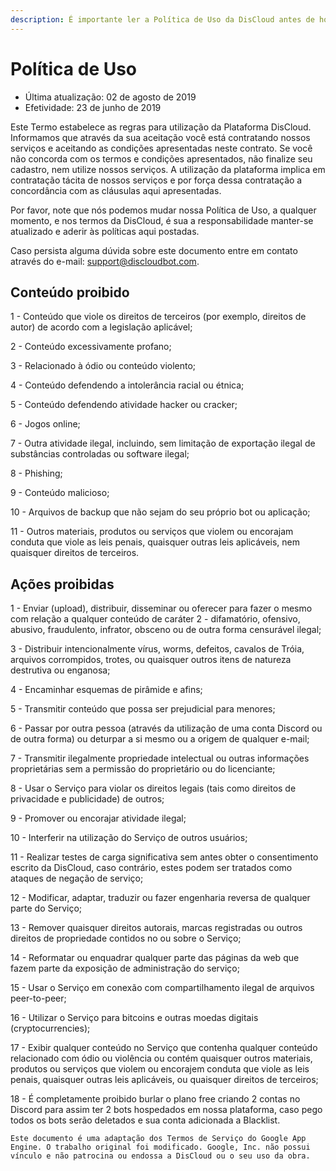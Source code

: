 ```yaml
---
description: É importante ler a Política de Uso da DisCloud antes de hospedar seu bot.
---
```


# Política de Uso

* Última atualização: 02 de agosto de 2019
* Efetividade: 23 de junho de 2019

Este Termo estabelece as regras para utilização da Plataforma DisCloud. Informamos que através da sua aceitação você está contratando nossos serviços e aceitando as condições apresentadas neste contrato. Se você não concorda com os termos e condições apresentados, não finalize seu cadastro, nem utilize nossos serviços. A utilização da plataforma implica em contratação tácita de nossos serviços e por força dessa contratação a concordância com as cláusulas aqui apresentadas.

Por favor, note que nós podemos mudar nossa Política de Uso, a qualquer momento, e nos termos da DisCloud, é sua a responsabilidade manter-se atualizado e aderir às políticas aqui postadas.

Caso persista alguma dúvida sobre este documento entre em contato através do e-mail: [support@discloudbot.com](mailto:support@discloudbot.com).

## Conteúdo proibido

1 - Conteúdo que viole os direitos de terceiros \(por exemplo, direitos de autor\) de acordo com a legislação aplicável;

2 - Conteúdo excessivamente profano;

3 - Relacionado à ódio ou conteúdo violento;

4 - Conteúdo defendendo a intolerância racial ou étnica;

5 - Conteúdo defendendo atividade hacker ou cracker;

6 - Jogos online;

7 - Outra atividade ilegal, incluindo, sem limitação de exportação ilegal de substâncias controladas ou software ilegal;

8 - Phishing;

9 - Conteúdo malicioso;

10 - Arquivos de backup que não sejam do seu próprio bot ou aplicação;

11 - Outros materiais, produtos ou serviços que violem ou encorajam conduta que viole as leis penais, quaisquer outras leis aplicáveis, nem quaisquer direitos de terceiros.

## Ações proibidas

1 - Enviar \(upload\), distribuir, disseminar ou oferecer para fazer o mesmo com relação a qualquer conteúdo de caráter 2 - difamatório, ofensivo, abusivo, fraudulento, infrator, obsceno ou de outra forma censurável ilegal;

3 - Distribuir intencionalmente vírus, worms, defeitos, cavalos de Tróia, arquivos corrompidos, trotes, ou quaisquer outros itens de natureza destrutiva ou enganosa;

4 - Encaminhar esquemas de pirâmide e afins;

5 - Transmitir conteúdo que possa ser prejudicial para menores;

6 - Passar por outra pessoa \(através da utilização de uma conta Discord ou de outra forma\) ou deturpar a si mesmo ou a origem de qualquer e-mail;

7 - Transmitir ilegalmente propriedade intelectual ou outras informações proprietárias sem a permissão do proprietário ou do licenciante;

8 - Usar o Serviço para violar os direitos legais \(tais como direitos de privacidade e publicidade\) de outros;

9 - Promover ou encorajar atividade ilegal;

10 - Interferir na utilização do Serviço de outros usuários;

11 - Realizar testes de carga significativa sem antes obter o consentimento escrito da DisCloud, caso contrário, estes podem ser tratados como ataques de negação de serviço;

12 - Modificar, adaptar, traduzir ou fazer engenharia reversa de qualquer parte do Serviço;

13 - Remover quaisquer direitos autorais, marcas registradas ou outros direitos de propriedade contidos no ou sobre o Serviço;

14 - Reformatar ou enquadrar qualquer parte das páginas da web que fazem parte da exposição de administração do serviço;

15 - Usar o Serviço em conexão com compartilhamento ilegal de arquivos peer-to-peer;

16 - Utilizar o Serviço para bitcoins e outras moedas digitais \(cryptocurrencies\);

17 - Exibir qualquer conteúdo no Serviço que contenha qualquer conteúdo relacionado com ódio ou violência ou contém quaisquer outros materiais, produtos ou serviços que violem ou encorajem conduta que viole as leis penais, quaisquer outras leis aplicáveis, ou quaisquer direitos de terceiros;

18 - É completamente proibido burlar o plano free criando 2 contas no Discord para assim ter 2 bots hospedados em nossa plataforma, caso pego todos os bots serão deletados e sua conta adicionada a Blacklist.

`Este documento é uma adaptação dos Termos de Serviço do Google App Engine. O trabalho original foi modificado. Google, Inc. não possui vínculo e não patrocina ou endossa a DisCloud ou o seu uso da obra.`

